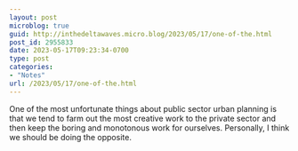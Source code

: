 ```yaml
---
layout: post
microblog: true
guid: http://inthedeltawaves.micro.blog/2023/05/17/one-of-the.html
post_id: 2955833
date: 2023-05-17T09:23:34-0700
type: post
categories:
- "Notes"
url: /2023/05/17/one-of-the.html
---
```

One of the most unfortunate things about public sector urban planning is that we tend to farm out the most creative work to the private sector and then keep the boring and monotonous work for ourselves. Personally, I think we should be doing the opposite.
